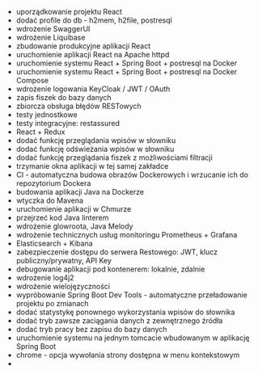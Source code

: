 * uporządkowanie projektu React
* dodać profile do db - h2mem, h2file, postresql
* wdrożenie SwaggerUI
* wdrożenie Liquibase
* zbudowanie produkcyjne aplikacji React
* uruchomienie aplikacji React na Apache httpd
* uruchomienie systemu React + Spring Boot + postresql na Docker
* uruchomienie systemu React + Spring Boot + postresql na Docker Compose
* wdrożenie logowania KeyCloak / JWT / OAuth
* zapis fiszek do bazy danych
* zbiorcza obsługa błędów RESTowych
* testy jednostkowe
* testy integracyjne: restassured
* React + Redux
* dodać funkcję przeglądania wpisów w słowniku
* dodać funkcję odświeżania wpisów w słowniku
* dodać funkcję przeglądania fiszek z możliwościami filtracji
* trzymanie okna aplikacji w tej samej zakładce
* CI - automatyczna budowa obrazów Dockerowych i wrzucanie ich do repozytorium Dockera
* budowania aplikacji Java na Dockerze
* wtyczka do Mavena
* uruchomienie aplikacji w Chmurze
* przejrzeć kod Java linterem
* wdrożenie glowroota, Java Melody
* wdrożenie technicznych usług monitoringu Prometheus + Grafana
* Elasticsearch + Kibana
* zabezpieczenie dostępu do serwera Restowego: JWT, klucz publiczny/prywatny, API Key
* debugowanie aplikacji pod kontenerem: lokalnie, zdalnie
* wdrożenie log4j2
* wdrożenie wielojęzyczności
* wypróbowanie Spring Boot Dev Tools - automatyczne przeładowanie projektu po zmianach
* dodać statystykę ponownego wykorzystania wpisów do słownika
* dodać tryb zawsze zaciągania danych z zewnętrznego źródła
* dodać tryb pracy bez zapisu do bazy danych
* uruchomienie systemu na jednym tomcacie wbudowanym w aplikację Spring Boot
* chrome - opcja wywołania strony dostępna w menu kontekstowym
* 


